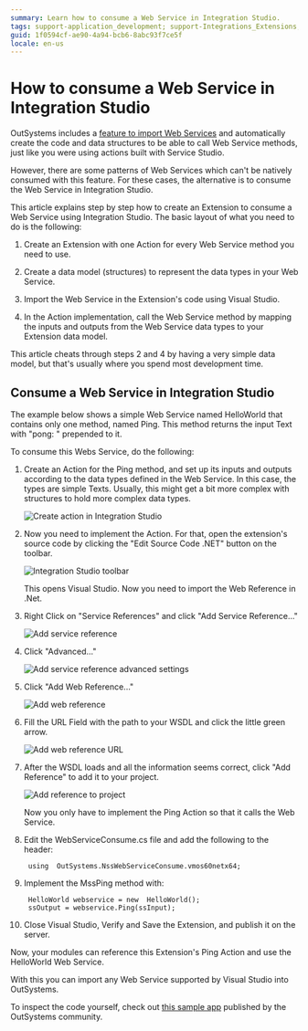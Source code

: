 ```yaml
---
summary: Learn how to consume a Web Service in Integration Studio.
tags: support-application_development; support-Integrations_Extensions; support-Integrations_Extensions-featured
guid: 1f0594cf-ae90-4a94-bcb6-8abc93f7ce5f
locale: en-us
---
```


# How to consume a Web Service in Integration Studio

OutSystems includes a [feature to import Web Services](https://success.outsystems.com/Documentation/11/Extensibility_and_Integration/SOAP/Consuming_SOAP_Web_Services) and automatically create the code and data structures to be able to call Web Service methods, just like you were using actions built with Service Studio.

However, there are some patterns of Web Services which can't be natively consumed with this feature. For these cases, the alternative is to consume the Web Service in Integration Studio.

This article explains step by step how to create an Extension to consume a Web Service using Integration Studio. The basic layout of what you need to do is the following:

1. Create an Extension with one Action for every Web Service method you need to use.

1. Create a data model (structures) to represent the data types in your Web Service.

1. Import the Web Service in the Extension's code using Visual Studio.

1. In the Action implementation, call the Web Service method by mapping the inputs and outputs from the Web Service data types to your Extension data model.

This article cheats through steps 2 and 4 by having a very simple data model, but that's usually where you spend most development time.

## Consume a Web Service in Integration Studio

The example below shows a simple Web Service named HelloWorld that contains only one method, named Ping. This method returns the input Text with "pong: " prepended to it.

To consume this Webs Service, do the following:

1. Create an Action for the Ping method, and set up its inputs and outputs according to the data types defined in the Web Service. In this case, the types are simple Texts. Usually, this might get a bit more complex with structures to hold more complex data types.

    ![Create action in Integration Studio](images/How-to-consume-a-Web-Service-in-Integration-Studio_0.png)

1. Now you need to implement the Action. For that, open the extension's source code by clicking the "Edit Source Code .NET" button on the toolbar.

    ![Integration Studio toolbar](images/How-to-consume-a-Web-Service-in-Integration-Studio_1.png)

    This opens Visual Studio. Now you need to import the Web Reference in .Net.

1. Right Click on "Service References" and click "Add Service Reference..."

    ![Add service reference](images/How-to-consume-a-Web-Service-in-Integration-Studio_2.png)

1. Click "Advanced..."

    ![Add service reference advanced settings](images/How-to-consume-a-Web-Service-in-Integration-Studio_3.png)

1. Click "Add Web Reference..."

    ![Add web reference](images/How-to-consume-a-Web-Service-in-Integration-Studio_4.png)

1. Fill the URL Field with the path to your WSDL and click the little green arrow.

    ![Add web reference URL](images/How-to-consume-a-Web-Service-in-Integration-Studio_5.png)

1. After the WSDL loads and all the information seems correct, click "Add Reference" to add it to your project.

    ![Add reference to project](images/How-to-consume-a-Web-Service-in-Integration-Studio_6.png)

    Now you only have to implement the Ping Action so that it calls the Web Service.

1. Edit the WebServiceConsume.cs file and add the following to the header:

        using  OutSystems.NssWebServiceConsume.vmos60netx64;

1. Implement the MssPing method with:

        HelloWorld webservice = new  HelloWorld();
        ssOutput = webservice.Ping(ssInput);

1. Close Visual Studio, Verify and Save the Extension, and publish it on the server.

Now, your modules can reference this Extension's Ping Action and use the HelloWorld Web Service.

With this you can import any Web Service supported by Visual Studio into OutSystems.

To inspect the code yourself, check out [this sample app](https://www.outsystems.com/forge/component-overview/7374/webservice-via-extension-sample-app) published by the OutSystems community.

